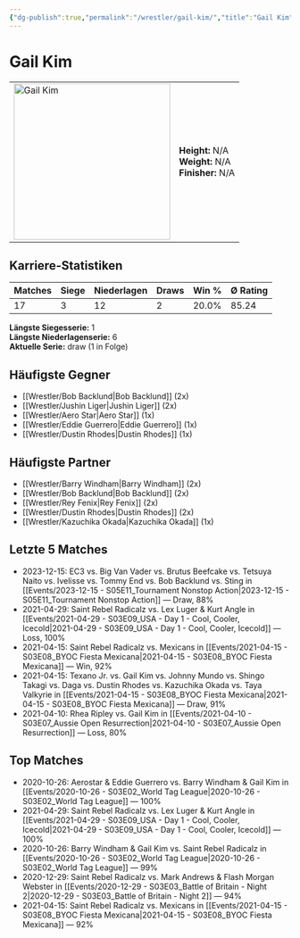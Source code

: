 ```yaml
---
{"dg-publish":true,"permalink":"/wrestler/gail-kim/","title":"Gail Kim","tags":["wrestler"],"noteIcon":""}
---
```



# Gail Kim

<table>
        <tr>
        <td><img src="https://github.com/CptSpaulding1980/choke-slam-wrestling/releases/download/images/Gail_Kim.png" width="280" alt="Gail Kim"></td>
        <td>
        <b>Height:</b> N/A<br>
        <b>Weight:</b> N/A<br>
        <b>Finisher:</b> N/A<br>
        </td>
        </tr>
        </table>
        

## Karriere-Statistiken

| Matches | Siege | Niederlagen | Draws | Win % | Ø Rating |
|---------|-------|-------------|-------|-------|-----------|
| 17 | 3 | 12 | 2 | 20.0% | 85.24 |

**Längste Siegesserie:** 1<br>**Längste Niederlagenserie:** 6<br>**Aktuelle Serie:** draw (1 in Folge)


## Häufigste Gegner
- [[Wrestler/Bob Backlund\|Bob Backlund]] (2x)
- [[Wrestler/Jushin Liger\|Jushin Liger]] (2x)
- [[Wrestler/Aero Star\|Aero Star]] (1x)
- [[Wrestler/Eddie Guerrero\|Eddie Guerrero]] (1x)
- [[Wrestler/Dustin Rhodes\|Dustin Rhodes]] (1x)

## Häufigste Partner
- [[Wrestler/Barry Windham\|Barry Windham]] (2x)
- [[Wrestler/Bob Backlund\|Bob Backlund]] (2x)
- [[Wrestler/Rey Fenix\|Rey Fenix]] (2x)
- [[Wrestler/Dustin Rhodes\|Dustin Rhodes]] (2x)
- [[Wrestler/Kazuchika Okada\|Kazuchika Okada]] (1x)

## Letzte 5 Matches
- 2023-12-15: EC3 vs. Big Van Vader vs. Brutus Beefcake vs. Tetsuya Naito vs. Ivelisse vs. Tommy End vs. Bob Backlund vs. Sting in [[Events/2023-12-15 - S05E11_Tournament Nonstop Action\|2023-12-15 - S05E11_Tournament Nonstop Action]] — Draw, 88%
- 2021-04-29: Saint Rebel Radicalz vs. Lex Luger & Kurt Angle in [[Events/2021-04-29 - S03E09_USA - Day 1 - Cool, Cooler, Icecold\|2021-04-29 - S03E09_USA - Day 1 - Cool, Cooler, Icecold]] — Loss, 100%
- 2021-04-15: Saint Rebel Radicalz vs. Mexicans in [[Events/2021-04-15 - S03E08_BYOC Fiesta Mexicana\|2021-04-15 - S03E08_BYOC Fiesta Mexicana]] — Win, 92%
- 2021-04-15: Texano Jr. vs. Gail Kim vs. Johnny Mundo vs. Shingo Takagi vs. Daga  vs. Dustin Rhodes vs. Kazuchika Okada vs. Taya Valkyrie in [[Events/2021-04-15 - S03E08_BYOC Fiesta Mexicana\|2021-04-15 - S03E08_BYOC Fiesta Mexicana]] — Draw, 91%
- 2021-04-10: Rhea Ripley vs. Gail Kim in [[Events/2021-04-10 - S03E07_Aussie Open Resurrection\|2021-04-10 - S03E07_Aussie Open Resurrection]] — Loss, 80%

## Top Matches
- 2020-10-26: Aerostar & Eddie Guerrero vs. Barry Windham & Gail Kim in [[Events/2020-10-26 - S03E02_World Tag League\|2020-10-26 - S03E02_World Tag League]] — 100%
- 2021-04-29: Saint Rebel Radicalz vs. Lex Luger & Kurt Angle in [[Events/2021-04-29 - S03E09_USA - Day 1 - Cool, Cooler, Icecold\|2021-04-29 - S03E09_USA - Day 1 - Cool, Cooler, Icecold]] — 100%
- 2020-10-26: Barry Windham & Gail Kim vs. Saint Rebel Radicalz in [[Events/2020-10-26 - S03E02_World Tag League\|2020-10-26 - S03E02_World Tag League]] — 99%
- 2020-12-29: Saint Rebel Radicalz vs. Mark Andrews & Flash Morgan Webster in [[Events/2020-12-29 - S03E03_Battle of Britain - Night 2\|2020-12-29 - S03E03_Battle of Britain - Night 2]] — 94%
- 2021-04-15: Saint Rebel Radicalz vs. Mexicans in [[Events/2021-04-15 - S03E08_BYOC Fiesta Mexicana\|2021-04-15 - S03E08_BYOC Fiesta Mexicana]] — 92%
